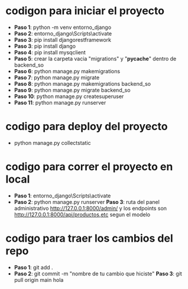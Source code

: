 # codigon para iniciar el proyecto

- **Paso 1**: python -m venv entorno_django
- **Paso 2**: entorno_django\Scripts\activate
- **Paso 3**: pip install djangorestframework
- **Paso 3**: pip install django
- **Paso 4**: pip install mysqclient
- **Paso 5**: crear la carpeta vacia "migrations" y "__pycache__"  dentro de backend_so
- **Paso 6**: python manage.py makemigrations
- **Paso 7**: python manage.py migrate
- **Paso 8**: python manage.py makemigrations backend_so
- **Paso 9**: python manage.py migrate backend_so 
- **Paso 10**: python manage.py createsuperuser
- **Paso 11**: python manage.py runserver

# codigo para deploy del proyecto
- python manage.py collectstatic

# codigo para correr el proyecto en local
- **Paso 1**: entorno_django\Scripts\activate
- **Paso 2**: python manage.py runserver
 **Paso 3**: ruta del panel administrativo  http://127.0.0.1:8000/admin/ y los endpoints son http://127.0.0.1:8000/api/productos,etc segun el modelo


 # codigo para traer los cambios del repo
- **Paso 1**:  git add .
- **Paso 2**: git commit -m "nombre de tu cambio que hiciste"
 **Paso 3**: git pull origin main 
hola





